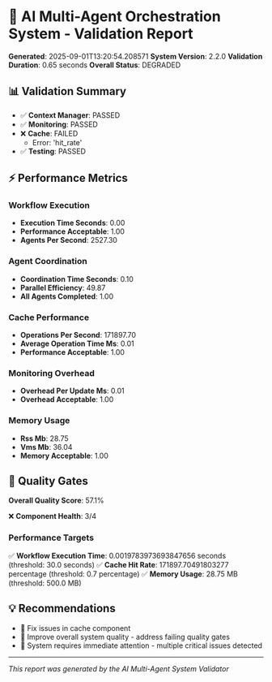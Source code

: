 # 🚀 AI Multi-Agent Orchestration System - Validation Report
**Generated**: 2025-09-01T13:20:54.208571
**System Version**: 2.2.0
**Validation Duration**: 0.65 seconds
**Overall Status**: DEGRADED

## 📊 Validation Summary
- ✅ **Context Manager**: PASSED
- ✅ **Monitoring**: PASSED
- ❌ **Cache**: FAILED
  - Error: 'hit_rate'
- ✅ **Testing**: PASSED

## ⚡ Performance Metrics

### Workflow Execution
- **Execution Time Seconds**: 0.00
- **Performance Acceptable**: 1.00
- **Agents Per Second**: 2527.30

### Agent Coordination
- **Coordination Time Seconds**: 0.10
- **Parallel Efficiency**: 49.87
- **All Agents Completed**: 1.00

### Cache Performance
- **Operations Per Second**: 171897.70
- **Average Operation Time Ms**: 0.01
- **Performance Acceptable**: 1.00

### Monitoring Overhead
- **Overhead Per Update Ms**: 0.01
- **Overhead Acceptable**: 1.00

### Memory Usage
- **Rss Mb**: 28.75
- **Vms Mb**: 36.04
- **Memory Acceptable**: 1.00

## 🎯 Quality Gates

**Overall Quality Score**: 57.1%

❌ **Component Health**: 3/4

### Performance Targets
✅ **Workflow Execution Time**: 0.0019783973693847656 seconds (threshold: 30.0 seconds)
✅ **Cache Hit Rate**: 171897.70491803277 percentage (threshold: 0.7 percentage)
✅ **Memory Usage**: 28.75 MB (threshold: 500.0 MB)

## 💡 Recommendations

- 🔧 Fix issues in cache component
- 🎯 Improve overall system quality - address failing quality gates
- 🚨 System requires immediate attention - multiple critical issues detected

---
*This report was generated by the AI Multi-Agent System Validator*